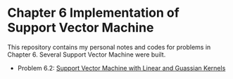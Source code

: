 # Chapter 6 Implementation of Support Vector Machine

This repository contains my personal notes and codes for problems in Chapter 6. Several Support Vector Machine were built.

- Problem 6.2: [Support Vector Machine with Linear and Guassian Kernels](https://github.com/Hatchin/Machine-Learning-Zhou_Zhihua/tree/master/SVM/SVM)


